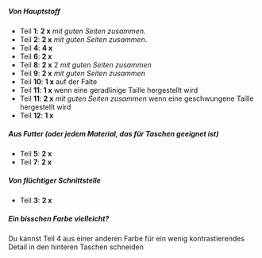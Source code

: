 
##### Von Hauptstoff

- Teil **1**: **2 x** _mit guten Seiten zusammen_.
- Teil **2**: **2 x** _mit guten Seiten zusammen_.
- Teil **4**: **4 x**
- Teil **6**: **2 x**
- Teil **8**: **2 x** 2 _mit guten Seiten zusammen_
- Teil **9**: **2 x** _mit guten Seiten zusammen_
- Teil **10**: **1 x** auf der Falte
- Teil **11**: **1 x** wenn eine geradlinige Taille hergestellt wird
- Teil **11**: **2 x** _mit guten Seiten zusammen_ wenn eine geschwungene Taille hergestellt wird
- Teil **12**: **1 x**

##### Aus Futter (oder jedem Material, das für Taschen geeignet ist)

- Teil **5**: **2 x**
- Teil **7**: **2 x**

##### Von flüchtiger Schnittstelle

- Teil **3**: **2 x**

<Tip>

##### Ein bisschen Farbe vielleicht?

Du kannst Teil 4 aus einer anderen Farbe für ein wenig kontrastierendes Detail in den hinteren Taschen schneiden

</Tip>
